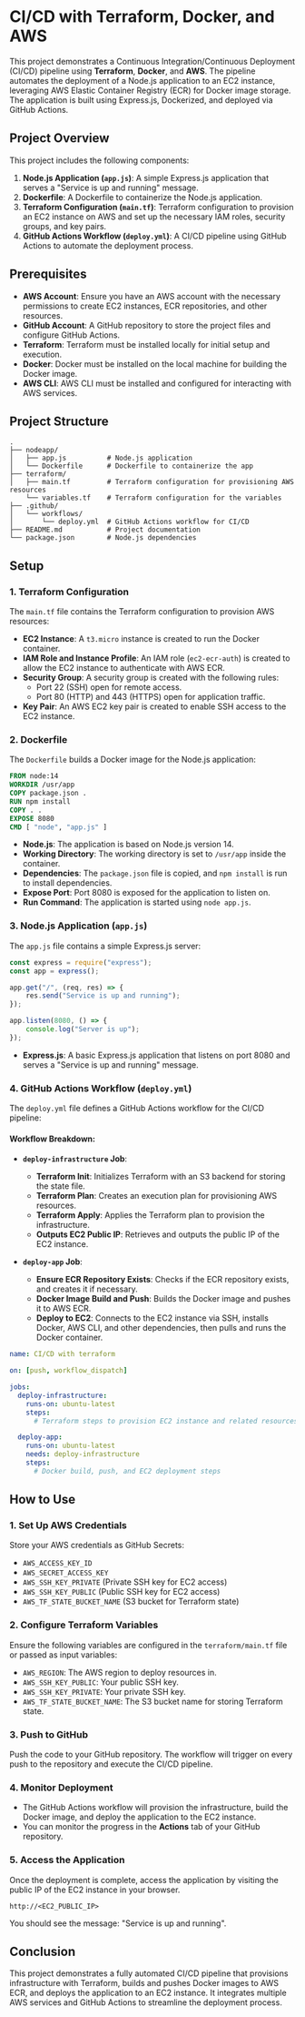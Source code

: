
# CI/CD with Terraform, Docker, and AWS

This project demonstrates a Continuous Integration/Continuous Deployment (CI/CD) pipeline using **Terraform**, **Docker**, and **AWS**. The pipeline automates the deployment of a Node.js application to an EC2 instance, leveraging AWS Elastic Container Registry (ECR) for Docker image storage. The application is built using Express.js, Dockerized, and deployed via GitHub Actions.

## Project Overview

This project includes the following components:

1. **Node.js Application (`app.js`)**: A simple Express.js application that serves a "Service is up and running" message.
2. **Dockerfile**: A Dockerfile to containerize the Node.js application.
3. **Terraform Configuration (`main.tf`)**: Terraform configuration to provision an EC2 instance on AWS and set up the necessary IAM roles, security groups, and key pairs.
4. **GitHub Actions Workflow (`deploy.yml`)**: A CI/CD pipeline using GitHub Actions to automate the deployment process.

## Prerequisites

- **AWS Account**: Ensure you have an AWS account with the necessary permissions to create EC2 instances, ECR repositories, and other resources.
- **GitHub Account**: A GitHub repository to store the project files and configure GitHub Actions.
- **Terraform**: Terraform must be installed locally for initial setup and execution.
- **Docker**: Docker must be installed on the local machine for building the Docker image.
- **AWS CLI**: AWS CLI must be installed and configured for interacting with AWS services.

## Project Structure

```plaintext
.
├── nodeapp/
│   ├── app.js          # Node.js application
│   └── Dockerfile      # Dockerfile to containerize the app
├── terraform/
│   ├── main.tf         # Terraform configuration for provisioning AWS resources
    └── variables.tf    # Terraform configuration for the variables
├── .github/
│   └── workflows/
│       └── deploy.yml  # GitHub Actions workflow for CI/CD
├── README.md           # Project documentation
└── package.json        # Node.js dependencies
```

## Setup

### 1. **Terraform Configuration**

The `main.tf` file contains the Terraform configuration to provision AWS resources:

- **EC2 Instance**: A `t3.micro` instance is created to run the Docker container.
- **IAM Role and Instance Profile**: An IAM role (`ec2-ecr-auth`) is created to allow the EC2 instance to authenticate with AWS ECR.
- **Security Group**: A security group is created with the following rules:
  - Port 22 (SSH) open for remote access.
  - Port 80 (HTTP) and 443 (HTTPS) open for application traffic.
- **Key Pair**: An AWS EC2 key pair is created to enable SSH access to the EC2 instance.

### 2. **Dockerfile**

The `Dockerfile` builds a Docker image for the Node.js application:

```dockerfile
FROM node:14
WORKDIR /usr/app
COPY package.json .
RUN npm install
COPY . .
EXPOSE 8080
CMD [ "node", "app.js" ]
```

- **Node.js**: The application is based on Node.js version 14.
- **Working Directory**: The working directory is set to `/usr/app` inside the container.
- **Dependencies**: The `package.json` file is copied, and `npm install` is run to install dependencies.
- **Expose Port**: Port 8080 is exposed for the application to listen on.
- **Run Command**: The application is started using `node app.js`.

### 3. **Node.js Application (`app.js`)**

The `app.js` file contains a simple Express.js server:

```javascript
const express = require("express");
const app = express();

app.get("/", (req, res) => {
    res.send("Service is up and running");
});

app.listen(8080, () => {
    console.log("Server is up");
});
```

- **Express.js**: A basic Express.js application that listens on port 8080 and serves a "Service is up and running" message.

### 4. **GitHub Actions Workflow (`deploy.yml`)**

The `deploy.yml` file defines a GitHub Actions workflow for the CI/CD pipeline:

#### Workflow Breakdown:

- **`deploy-infrastructure` Job**:
  - **Terraform Init**: Initializes Terraform with an S3 backend for storing the state file.
  - **Terraform Plan**: Creates an execution plan for provisioning AWS resources.
  - **Terraform Apply**: Applies the Terraform plan to provision the infrastructure.
  - **Outputs EC2 Public IP**: Retrieves and outputs the public IP of the EC2 instance.

- **`deploy-app` Job**:
  - **Ensure ECR Repository Exists**: Checks if the ECR repository exists, and creates it if necessary.
  - **Docker Image Build and Push**: Builds the Docker image and pushes it to AWS ECR.
  - **Deploy to EC2**: Connects to the EC2 instance via SSH, installs Docker, AWS CLI, and other dependencies, then pulls and runs the Docker container.

```yaml
name: CI/CD with terraform

on: [push, workflow_dispatch]

jobs:
  deploy-infrastructure:
    runs-on: ubuntu-latest
    steps:
      # Terraform steps to provision EC2 instance and related resources

  deploy-app:
    runs-on: ubuntu-latest
    needs: deploy-infrastructure
    steps:
      # Docker build, push, and EC2 deployment steps
```

## How to Use

### 1. **Set Up AWS Credentials**

Store your AWS credentials as GitHub Secrets:

- `AWS_ACCESS_KEY_ID`
- `AWS_SECRET_ACCESS_KEY`
- `AWS_SSH_KEY_PRIVATE` (Private SSH key for EC2 access)
- `AWS_SSH_KEY_PUBLIC` (Public SSH key for EC2 access)
- `AWS_TF_STATE_BUCKET_NAME` (S3 bucket for Terraform state)

### 2. **Configure Terraform Variables**

Ensure the following variables are configured in the `terraform/main.tf` file or passed as input variables:

- `AWS_REGION`: The AWS region to deploy resources in.
- `AWS_SSH_KEY_PUBLIC`: Your public SSH key.
- `AWS_SSH_KEY_PRIVATE`: Your private SSH key.
- `AWS_TF_STATE_BUCKET_NAME`: The S3 bucket name for storing Terraform state.

### 3. **Push to GitHub**

Push the code to your GitHub repository. The workflow will trigger on every push to the repository and execute the CI/CD pipeline.

### 4. **Monitor Deployment**

- The GitHub Actions workflow will provision the infrastructure, build the Docker image, and deploy the application to the EC2 instance.
- You can monitor the progress in the **Actions** tab of your GitHub repository.

### 5. **Access the Application**

Once the deployment is complete, access the application by visiting the public IP of the EC2 instance in your browser.

```plaintext
http://<EC2_PUBLIC_IP>
```

You should see the message: "Service is up and running".

## Conclusion

This project demonstrates a fully automated CI/CD pipeline that provisions infrastructure with Terraform, builds and pushes Docker images to AWS ECR, and deploys the application to an EC2 instance. It integrates multiple AWS services and GitHub Actions to streamline the deployment process.
